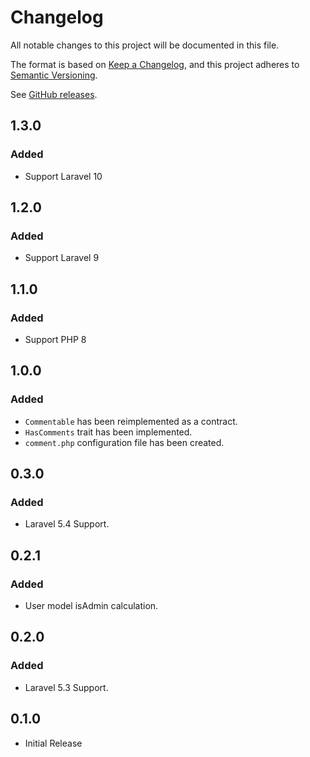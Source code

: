 # Changelog

All notable changes to this project will be documented in this file.

The format is based on [Keep a Changelog](https://keepachangelog.com/en/1.0.0),
and this project adheres to [Semantic Versioning](https://semver.org/spec/v2.0.0.html).

See [GitHub releases](https://github.com/mll-lab/laravel-comment/releases).

## 1.3.0

### Added

- Support Laravel 10

## 1.2.0

### Added

- Support Laravel 9

## 1.1.0

### Added

- Support PHP 8

## 1.0.0

### Added

- `Commentable` has been reimplemented as a contract.
- `HasComments` trait has been implemented.
- `comment.php` configuration file has been created.

## 0.3.0

### Added

- Laravel 5.4 Support.

## 0.2.1

### Added

- User model isAdmin calculation.

## 0.2.0

### Added

- Laravel 5.3 Support.

## 0.1.0

- Initial Release
